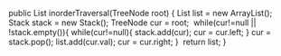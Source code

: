 public List<Integer> inorderTraversal(TreeNode root) {
List<Integer> list = new ArrayList<Integer>();
​
Stack<TreeNode> stack = new Stack<TreeNode>();
TreeNode cur = root;
​
while(cur!=null || !stack.empty()){
while(cur!=null){
stack.add(cur);
cur = cur.left;
}
cur = stack.pop();
list.add(cur.val);
cur = cur.right;
}
​
return list;
}